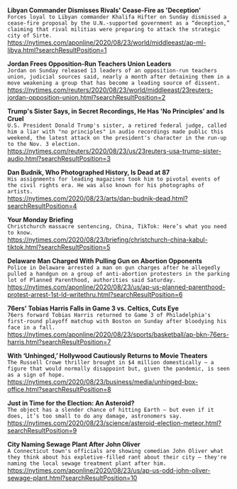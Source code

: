 **Libyan Commander Dismisses Rivals' Cease-Fire as 'Deception'**\
`Forces loyal to Libyan commander Khalifa Hifter on Sunday dismissed a cease-fire proposal by the U.N.-supported government as a “deception,” claiming that rival militias were preparing to attack the strategic city of Sirte.`\
https://nytimes.com/aponline/2020/08/23/world/middleeast/ap-ml-libya.html?searchResultPosition=1

**Jordan Frees Opposition-Run Teachers Union Leaders**\
`Jordan on Sunday released 13 leaders of an opposition-run teachers union, judicial sources said, nearly a month after detaining them in a move weakening a group that has become a leading source of dissent.`\
https://nytimes.com/reuters/2020/08/23/world/middleeast/23reuters-jordan-opposition-union.html?searchResultPosition=2

**Trump's Sister Says, in Secret Recordings, He Has 'No Principles' and Is Cruel**\
`U.S. President Donald Trump's sister, a retired federal judge, called him a liar with "no principles" in audio recordings made public this weekend, the latest attack on the president's character in the run-up to the Nov. 3 election.`\
https://nytimes.com/reuters/2020/08/23/us/23reuters-usa-trump-sister-audio.html?searchResultPosition=3

**Dan Budnik, Who Photographed History, Is Dead at 87**\
`His assignments for leading magazines took him to pivotal events of the civil rights era. He was also known for his photographs of artists.`\
https://nytimes.com/2020/08/23/arts/dan-budnik-dead.html?searchResultPosition=4

**Your Monday Briefing**\
`Christchurch massacre sentencing, China, TikTok: Here’s what you need to know.`\
https://nytimes.com/2020/08/23/briefing/christchurch-china-kabul-tiktok.html?searchResultPosition=5

**Delaware Man Charged With Pulling Gun on Abortion Opponents**\
`Police in Delaware arrested a man on gun charges after he allegedly pulled a handgun on a group of anti-abortion protesters in the parking lot of Planned Parenthood, authorities said Saturday.`\
https://nytimes.com/aponline/2020/08/23/us/ap-us-planned-parenthood-protest-arrest-1st-ld-writethru.html?searchResultPosition=6

**76ers' Tobias Harris Falls in Game 3 vs. Celtics, Cuts Eye**\
`76ers forward Tobias Harris returned to Game 3 of Philadelphia's first-round playoff matchup with Boston on Sunday after bloodying his face in a fall.`\
https://nytimes.com/aponline/2020/08/23/sports/basketball/ap-bkn-76ers-harris.html?searchResultPosition=7

**With ‘Unhinged,’ Hollywood Cautiously Returns to Movie Theaters**\
`The Russell Crowe thriller brought in $4 million domestically — a figure that would normally disappoint but, given the pandemic, is seen as a sign of hope.`\
https://nytimes.com/2020/08/23/business/media/unhinged-box-office.html?searchResultPosition=8

**Just in Time for the Election: An Asteroid?**\
`The object has a slender chance of hitting Earth — but even if it does, it’s too small to do any damage, astronomers say.`\
https://nytimes.com/2020/08/23/science/asteroid-election-meteor.html?searchResultPosition=9

**City Naming Sewage Plant After John Oliver**\
`A Connecticut town's officials are showing comedian John Oliver what they think about his expletive-filled rant about their city — they're naming the local sewage treatment plant after him.`\
https://nytimes.com/aponline/2020/08/23/us/ap-us-odd-john-oliver-sewage-plant.html?searchResultPosition=10

